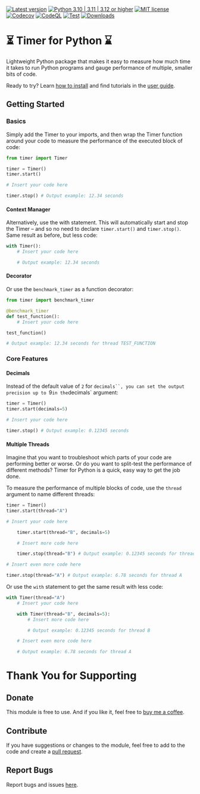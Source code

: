 [![Latest version](https://img.shields.io/static/v1?label=version&message=0.7.1&color=yellowgreen)](https://github.com/jakob-bagterp/timer-for-python/releases/latest)
[![Python 3.10 | 3.11 | 3.12 or higher](https://img.shields.io/static/v1?label=python&message=3.10%20|%203.11%20|%203.12%2B&color=blueviolet)](https://www.python.org)
[![MIT license](https://img.shields.io/static/v1?label=license&message=MIT&color=blue)](https://github.com/jakob-bagterp/timer-for-python/blob/master/LICENSE.md)
[![Codecov](https://codecov.io/gh/jakob-bagterp/timer-for-python/branch/master/graph/badge.svg?token=P4IT8WQO0R)](https://codecov.io/gh/jakob-bagterp/timer-for-python)
[![CodeQL](https://github.com/jakob-bagterp/timer-for-python/actions/workflows/codeql.yml/badge.svg)](https://github.com/jakob-bagterp/timer-for-python/actions/workflows/codeql.yml)
[![Test](https://github.com/jakob-bagterp/timer-for-python/actions/workflows/test.yml/badge.svg)](https://github.com/jakob-bagterp/timer-for-python/actions/workflows/test.yml)
[![Downloads](https://static.pepy.tech/badge/timer-for-python)](https://pepy.tech/project/timer-for-python)

# ⏳ Timer for Python ⌛️
Lightweight Python package that makes it easy to measure how much time it takes to run Python programs and gauge performance of multiple, smaller bits of code.

Ready to try? Learn [how to install](https://jakob-bagterp.github.io/timer-for-python/getting-started/installation/) and find tutorials in the [user guide](https://jakob-bagterp.github.io/timer-for-python/user-guide/).

## Getting Started
### Basics
Simply add the Timer to your imports, and then wrap the Timer function around your code to measure the performance of the executed block of code:

```python
from timer import Timer

timer = Timer()
timer.start()

# Insert your code here

timer.stop() # Output example: 12.34 seconds
```

#### Context Manager
Alternatively, use the with statement. This will automatically start and stop the Timer – and so no need to declare `timer.start()` and `timer.stop()`. Same result as before, but less code:

```python
with Timer():
    # Insert your code here

    # Output example: 12.34 seconds
```

#### Decorator
Or use the `benchmark_timer` as a function decorator:

```python
from timer import benchmark_timer

@benchmark_timer
def test_function():
    # Insert your code here

test_function()

# Output example: 12.34 seconds for thread TEST_FUNCTION
```

### Core Features
#### Decimals
Instead of the default value of `2` for `decimals``, you can set the output precision up to `9` in the `decimals` argument:

```python
timer = Timer()
timer.start(decimals=5)

# Insert your code here

timer.stop() # Output example: 0.12345 seconds
```

#### Multiple Threads
Imagine that you want to troubleshoot which parts of your code are performing better or worse. Or do you want to split-test the performance of different methods? Timer for Python is a quick, easy way to get the job done.

To measure the performance of multiple blocks of code, use the `thread` argument to name different threads:

```python
timer = Timer()
timer.start(thread="A")

# Insert your code here

    timer.start(thread="B", decimals=5)

    # Insert more code here

    timer.stop(thread="B") # Output example: 0.12345 seconds for thread B

# Insert even more code here

timer.stop(thread="A") # Output example: 6.78 seconds for thread A
```

Or use the `with` statement to get the same result with less code:
```python
with Timer(thread="A")
    # Insert your code here

    with Timer(thread="B", decimals=5):
        # Insert more code here

        # Output example: 0.12345 seconds for thread B

    # Insert even more code here

    # Output example: 6.78 seconds for thread A
```

# Thank You for Supporting
## Donate
This module is free to use. And if you like it, feel free to [buy me a coffee](https://github.com/sponsors/jakob-bagterp).

## Contribute
If you have suggestions or changes to the module, feel free to add to the code and create a [pull request](https://github.com/jakob-bagterp/timer-for-python/pulls).

## Report Bugs
Report bugs and issues [here](https://github.com/jakob-bagterp/timer-for-python/issues).
